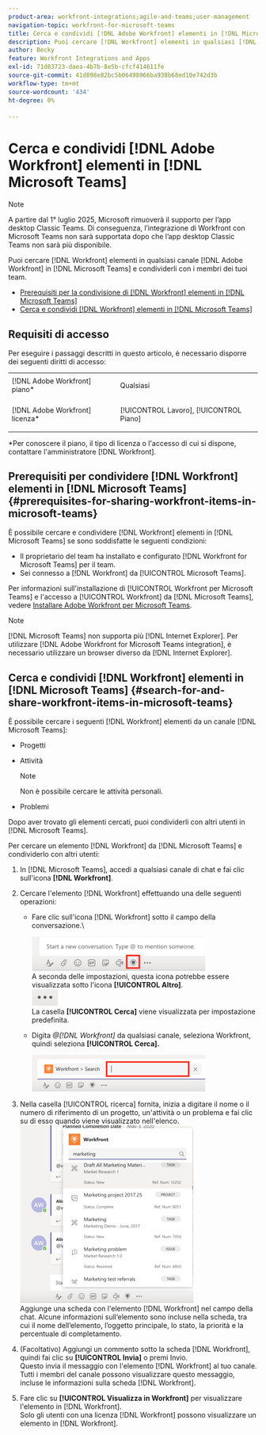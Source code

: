 ```yaml
---
product-area: workfront-integrations;agile-and-teams;user-management
navigation-topic: workfront-for-microsoft-teams
title: Cerca e condividi [!DNL Adobe Workfront] elementi in [!DNL Microsoft Teams]
description: Puoi cercare [!DNL Workfront] elementi in qualsiasi [!DNL Adobe WorkfrontWorkfront] canale in [!DNL Microsoft Teams] e condividerli con i membri dei tuoi team.
author: Becky
feature: Workfront Integrations and Apps
exl-id: 71d83723-daea-4b7b-8e5b-cfcf414611fe
source-git-commit: 41d898e82bc5b06498966ba938b68ed10e742d3b
workflow-type: tm+mt
source-wordcount: '434'
ht-degree: 0%

---
```


# Cerca e condividi [!DNL Adobe Workfront] elementi in [!DNL Microsoft Teams]

>[!NOTE]
>
>A partire dal 1° luglio 2025, Microsoft rimuoverà il supporto per l’app desktop Classic Teams. Di conseguenza, l’integrazione di Workfront con Microsoft Teams non sarà supportata dopo che l’app desktop Classic Teams non sarà più disponibile.

Puoi cercare [!DNL Workfront] elementi in qualsiasi canale [!DNL Adobe Workfront] in [!DNL Microsoft Teams] e condividerli con i membri dei tuoi team.

* [Prerequisiti per la condivisione di [!DNL Workfront] elementi in [!DNL Microsoft Teams]](#prerequisites-for-sharing-workfront-items-in-microsoft-teams-prerequisites-for-sharing-workfront-items-in-microsoft-teams)
* [Cerca e condividi [!DNL Workfront] elementi in [!DNL Microsoft Teams]](#search-for-and-share-adobe-workfront-items-in-microsoft-teams)

## Requisiti di accesso

Per eseguire i passaggi descritti in questo articolo, è necessario disporre dei seguenti diritti di accesso:

<table style="table-layout:auto"> 
 <col> 
 <col> 
 <tbody> 
  <tr> 
   <td role="rowheader">[!DNL Adobe Workfront] piano*</td> 
   <td> <p>Qualsiasi</p> </td> 
  </tr> 
  <tr> 
   <td role="rowheader">[!DNL Adobe Workfront] licenza*</td> 
   <td> <p>[!UICONTROL Lavoro], [!UICONTROL Piano]</p> </td> 
  </tr> 
 </tbody> 
</table>

&#42;Per conoscere il piano, il tipo di licenza o l&#39;accesso di cui si dispone, contattare l&#39;amministratore [!DNL Workfront].

## Prerequisiti per condividere [!DNL Workfront] elementi in [!DNL Microsoft Teams] {#prerequisites-for-sharing-workfront-items-in-microsoft-teams}

È possibile cercare e condividere [!DNL Workfront] elementi in [!DNL Microsoft Teams] se sono soddisfatte le seguenti condizioni:

* Il proprietario del team ha installato e configurato [!DNL Workfront for Microsoft Teams] per il team.
* Sei connesso a [!DNL Workfront] da [!UICONTROL Microsoft Teams].

Per informazioni sull&#39;installazione di [!UICONTROL Workfront per Microsoft Teams] e l&#39;accesso a [!UICONTROL Workfront] da [!DNL Microsoft Teams], vedere [Installare Adobe Workfront per Microsoft Teams](../../workfront-integrations-and-apps/using-workfront-with-microsoft-teams/install-workfront-ms-teams.md).

>[!NOTE]
>
>[!DNL Microsoft Teams] non supporta più [!DNL Internet Explorer]. Per utilizzare [!DNL Adobe Workfront for Microsoft Teams integration], è necessario utilizzare un browser diverso da [!DNL Internet Explorer].


## Cerca e condividi [!DNL Workfront] elementi in [!DNL Microsoft Teams] {#search-for-and-share-workfront-items-in-microsoft-teams}

È possibile cercare i seguenti [!DNL Workfront] elementi da un canale [!DNL Microsoft Teams]:

* Progetti
* Attività

  >[!NOTE]
  >
  >Non è possibile cercare le attività personali.

* Problemi

Dopo aver trovato gli elementi cercati, puoi condividerli con altri utenti in [!DNL Microsoft Teams].

Per cercare un elemento [!DNL Workfront] da [!DNL Microsoft Teams] e condividerlo con altri utenti:

1. In [!DNL Microsoft Teams], accedi a qualsiasi canale di chat e fai clic sull&#39;icona **[!DNL Workfront]**.
1. Cercare l&#39;elemento [!DNL Workfront] effettuando una delle seguenti operazioni:

   * Fare clic sull&#39;icona [!DNL Workfront] sotto il campo della conversazione.\

     ![ms_teams_workfront_pinned_icon_highlight.png](assets/ms-teams-workfront-pinned-icon-highlight-350x69.png)\
      A seconda delle impostazioni, questa icona potrebbe essere visualizzata sotto l&#39;icona **[!UICONTROL Altro]**.\
      ![altro_icona.png](assets/more-icon-52x34.png)\
      La casella **[!UICONTROL Cerca]** viene visualizzata per impostazione predefinita.

   * Digita *@[!DNL Workfront]* da qualsiasi canale, seleziona Workfront, quindi seleziona **[!UICONTROL Cerca].**

     ![ms_teams_search_from_command.png](assets/ms-teams-search-from-command-350x74.png)

1. Nella casella [!UICONTROL ricerca] fornita, inizia a digitare il nome o il numero di riferimento di un progetto, un&#39;attività o un problema e fai clic su di esso quando viene visualizzato nell&#39;elenco.\
   ![ms_teams_search_for_items.png](assets/ms-teams-searching-for-items-350x359.png)\
   Aggiunge una scheda con l&#39;elemento [!DNL Workfront] nel campo della chat. Alcune informazioni sull’elemento sono incluse nella scheda, tra cui il nome dell’elemento, l’oggetto principale, lo stato, la priorità e la percentuale di completamento.

1. (Facoltativo) Aggiungi un commento sotto la scheda [!DNL Workfront], quindi fai clic su **[!UICONTROL Invia]** o premi Invio.\
   Questo invia il messaggio con l&#39;elemento [!DNL Workfront] al tuo canale.\
   Tutti i membri del canale possono visualizzare questo messaggio, incluse le informazioni sulla scheda [!DNL Workfront].

1. Fare clic su **[!UICONTROL Visualizza in Workfront]** per visualizzare l&#39;elemento in [!DNL Workfront].\
   Solo gli utenti con una licenza [!DNL Workfront] possono visualizzare un elemento in [!DNL Workfront].
